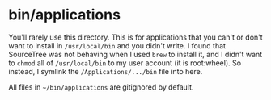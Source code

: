 # bin/applications

You'll rarely use this directory. This is for applications that you can't or don't want to install in `/usr/local/bin` and you didn't write. I found that SourceTree was not behaving when I used `brew` to install it, and I didn't want to `chmod` all of `/usr/local/bin` to my user account (it is root:wheel). So instead, I symlink the `/Applications/.../bin` file into here.

All files in `~/bin/applications` are gitignored by default.